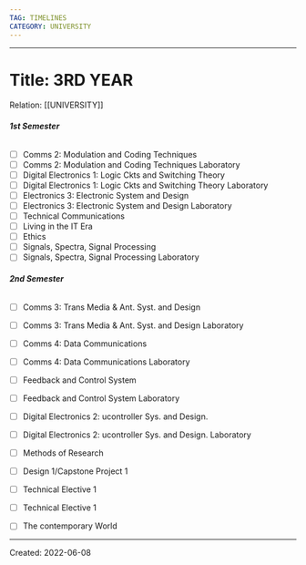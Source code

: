 ```yaml
---
TAG: TIMELINES
CATEGORY: UNIVERSITY
---
```

---
# Title: 3RD YEAR
Relation: [[UNIVERSITY]]


###### **1st Semester**

- [ ] Comms 2: Modulation and Coding Techniques
- [ ] Comms 2: Modulation and Coding Techniques Laboratory
- [ ] Digital Electronics 1: Logic Ckts and Switching Theory
- [ ] Digital Electronics 1: Logic Ckts and Switching Theory Laboratory
- [ ] Electronics 3: Electronic System and Design
- [ ] Electronics 3: Electronic System and Design Laboratory
- [ ] Technical Communications
- [ ] Living in the IT Era
- [ ] Ethics
- [ ] Signals, Spectra, Signal Processing
- [ ] Signals, Spectra, Signal Processing Laboratory

###### **2nd Semester**

- [ ] Comms 3: Trans Media & Ant. Syst. and Design
- [ ] Comms 3: Trans Media & Ant. Syst. and Design Laboratory
- [ ] Comms 4: Data Communications
- [ ] Comms 4: Data Communications Laboratory
- [ ] Feedback and Control System
- [ ] Feedback and Control System Laboratory
- [ ] Digital Electronics 2: ucontroller Sys. and Design.
- [ ] Digital Electronics 2: ucontroller Sys. and Design. Laboratory
- [ ] Methods of Research
- [ ] Design 1/Capstone Project 1
- [ ] Technical Elective 1
- [ ] Technical Elective 1 
- [ ] The contemporary World



---
Created: 2022-06-08
